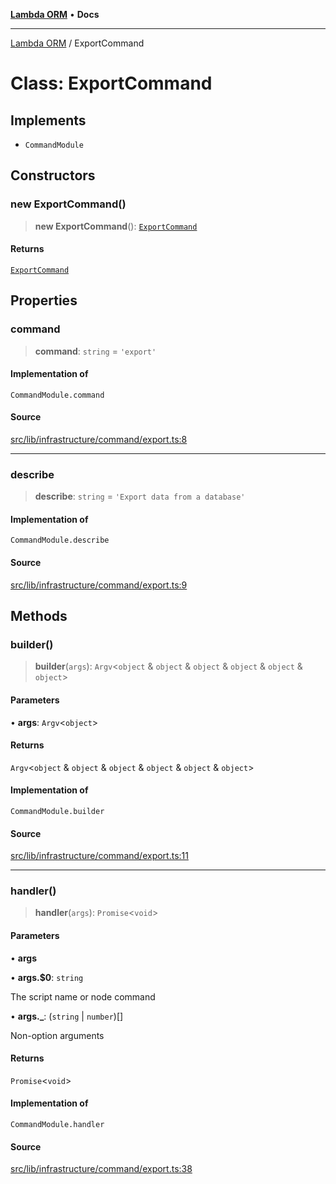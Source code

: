 [**Lambda ORM**](../README.md) • **Docs**

***

[Lambda ORM](../README.md) / ExportCommand

# Class: ExportCommand

## Implements

- `CommandModule`

## Constructors

### new ExportCommand()

> **new ExportCommand**(): [`ExportCommand`](ExportCommand.md)

#### Returns

[`ExportCommand`](ExportCommand.md)

## Properties

### command

> **command**: `string` = `'export'`

#### Implementation of

`CommandModule.command`

#### Source

[src/lib/infrastructure/command/export.ts:8](https://github.com/lambda-orm/lambdaorm-cli/blob/3dd4e71487d712defd5e9b16aec23b71ec8cb5c4/src/lib/infrastructure/command/export.ts#L8)

***

### describe

> **describe**: `string` = `'Export data from a database'`

#### Implementation of

`CommandModule.describe`

#### Source

[src/lib/infrastructure/command/export.ts:9](https://github.com/lambda-orm/lambdaorm-cli/blob/3dd4e71487d712defd5e9b16aec23b71ec8cb5c4/src/lib/infrastructure/command/export.ts#L9)

## Methods

### builder()

> **builder**(`args`): `Argv`\<`object` & `object` & `object` & `object` & `object` & `object`\>

#### Parameters

• **args**: `Argv`\<`object`\>

#### Returns

`Argv`\<`object` & `object` & `object` & `object` & `object` & `object`\>

#### Implementation of

`CommandModule.builder`

#### Source

[src/lib/infrastructure/command/export.ts:11](https://github.com/lambda-orm/lambdaorm-cli/blob/3dd4e71487d712defd5e9b16aec23b71ec8cb5c4/src/lib/infrastructure/command/export.ts#L11)

***

### handler()

> **handler**(`args`): `Promise`\<`void`\>

#### Parameters

• **args**

• **args.$0**: `string`

The script name or node command

• **args.\_**: (`string` \| `number`)[]

Non-option arguments

#### Returns

`Promise`\<`void`\>

#### Implementation of

`CommandModule.handler`

#### Source

[src/lib/infrastructure/command/export.ts:38](https://github.com/lambda-orm/lambdaorm-cli/blob/3dd4e71487d712defd5e9b16aec23b71ec8cb5c4/src/lib/infrastructure/command/export.ts#L38)

